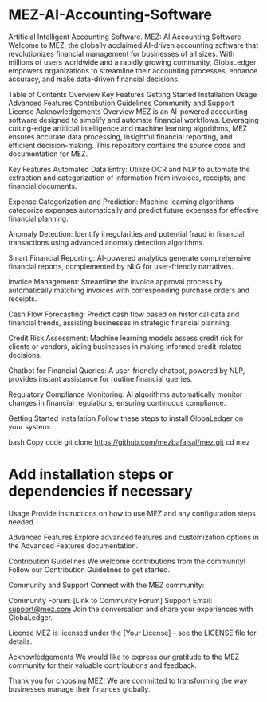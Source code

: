 # MEZ-AI-Accounting-Software
Artificial Intelligent Accounting Software.
MEZ: AI Accounting Software
Welcome to MEZ, the globally acclaimed AI-driven accounting software that revolutionizes financial management for businesses of all sizes. With millions of users worldwide and a rapidly growing community, GlobaLedger empowers organizations to streamline their accounting processes, enhance accuracy, and make data-driven financial decisions.

Table of Contents
Overview
Key Features
Getting Started
Installation
Usage
Advanced Features
Contribution Guidelines
Community and Support
License
Acknowledgements
Overview
MEZ is an AI-powered accounting software designed to simplify and automate financial workflows. Leveraging cutting-edge artificial intelligence and machine learning algorithms, MEZ ensures accurate data processing, insightful financial reporting, and efficient decision-making. This repository contains the source code and documentation for MEZ.

Key Features
Automated Data Entry: Utilize OCR and NLP to automate the extraction and categorization of information from invoices, receipts, and financial documents.

Expense Categorization and Prediction: Machine learning algorithms categorize expenses automatically and predict future expenses for effective financial planning.

Anomaly Detection: Identify irregularities and potential fraud in financial transactions using advanced anomaly detection algorithms.

Smart Financial Reporting: AI-powered analytics generate comprehensive financial reports, complemented by NLG for user-friendly narratives.

Invoice Management: Streamline the invoice approval process by automatically matching invoices with corresponding purchase orders and receipts.

Cash Flow Forecasting: Predict cash flow based on historical data and financial trends, assisting businesses in strategic financial planning.

Credit Risk Assessment: Machine learning models assess credit risk for clients or vendors, aiding businesses in making informed credit-related decisions.

Chatbot for Financial Queries: A user-friendly chatbot, powered by NLP, provides instant assistance for routine financial queries.

Regulatory Compliance Monitoring: AI algorithms automatically monitor changes in financial regulations, ensuring continuous compliance.

Getting Started
Installation
Follow these steps to install GlobaLedger on your system:

bash
Copy code
git clone https://github.com/mezbafaisal/mez.git
cd mez
# Add installation steps or dependencies if necessary
Usage
Provide instructions on how to use MEZ and any configuration steps needed.

Advanced Features
Explore advanced features and customization options in the Advanced Features documentation.

Contribution Guidelines
We welcome contributions from the community! Follow our Contribution Guidelines to get started.

Community and Support
Connect with the MEZ community:

Community Forum: [Link to Community Forum]
Support Email: support@mez.com
Join the conversation and share your experiences with GlobaLedger.

License
MEZ is licensed under the [Your License] - see the LICENSE file for details.

Acknowledgements
We would like to express our gratitude to the MEZ community for their valuable contributions and feedback.

Thank you for choosing MEZ! We are committed to transforming the way businesses manage their finances globally.






